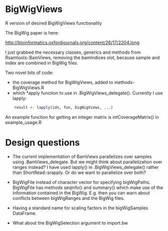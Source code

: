 BigWigViews
===========

R version of desired BigWigViews functionality

The BigWig paper is here:

http://bioinformatics.oxfordjournals.org/content/26/17/2204.long

I just grabbed the necessary classes, generics and methods from Rsamtools::BamViews, removing the bamIndices slot, because sample and index are combined in BigWig files.

Two novel bits of code:

- the coverage method for BigWigViews, added to methods-BigWigViews.R
- which *apply function to use in .BigWigViews_delegate(). Currently I use lapply:

```R
    result <- lapply(idx, fun, bigWigViews, ...)
```

An example function for getting an integer matrix is intCoverageMatrix() in example_usage.R

# Design questions

- The current implementation of BamViews parallelizes over samples using .BamViews_delegate. But we might think about parallelization over ranges instead? I have used lapply() in .BigWigViews_delegate() rather than ShortRead::srapply. Or do we want to parallelize over both?

- BigWigFile instead of character vector for specifying bigWigPaths. BigWigFile has methods seqinfo() and summary() which make use of the information contained in the BigWig. E.g. then you can warn about conflicts between bigWigRanges and the BigWig files.

- Having a standard name for scaling factors in the bigWigSamples DataFrame.

- What about the BigWigSelection argument to import.bw

